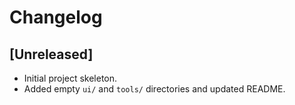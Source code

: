 # Changelog

## [Unreleased]
- Initial project skeleton.
- Added empty `ui/` and `tools/` directories and updated README.
